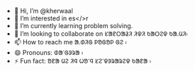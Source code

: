 - 👋 Hi, I’m @kherwaal
- 👀 I’m interested in es</>r
- 🌱 I’m currently learning problem solving.
- 💞️ I’m looking to collaborate on ᱥᱟᱱᱛᱟᱲᱤ ᱤᱫᱤ ᱠᱟᱛᱮᱫ ᱠᱟᱹᱢᱤ᱾
- 📫 How to reach me ᱟᱹᱰᱤᱜ ᱞᱚᱜᱚᱞ ᱜᱮ ᱾
- 😄 Pronouns: ᱰᱟᱸᱜᱽᱨᱟ ᱾
- ⚡ Fun fact: ᱚᱱᱟ ᱢᱮ ᱤᱧ ᱦᱚᱸᱧ ᱥᱮᱸᱫᱽᱨᱟᱨᱮᱫ ᱠᱟᱱᱟ ᱾

<!---
kherwaal/kherwaal is a ✨ special ✨ repository because its `README.md` (this file) appears on your GitHub profile.
You can click the Preview link to take a look at your changes.
--->
